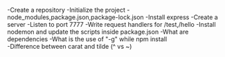 -Create a repository 
-Initialize the project
-node_modules,package.json,package-lock.json
-Install express
-Create a server
-Listen to port 7777
-Write request handlers for /test,/hello
-Install nodemon and update the scripts inside package.json
-What are dependencies
-What is the use of "-g" while npm install  
-Difference between carat and tilde (^ vs ~)



